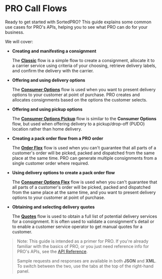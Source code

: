 # PRO Call Flows

Ready to get started with SortedPRO? This guide explains some common use cases for PRO's APIs, helping you to see what PRO can do for your business.

We will cover:

* **Creating and manifesting a consignment**

   The **[Classic](./flows/classic_flow.md)** flow is a simple flow to create a consignment, allocate it to a carrier service using criteria of your choosing, retrieve delivery labels, and confirm the delivery with the carrier. 

* **Offering and using delivery options**

   The **[Consumer Options](./flows/consumer_options_flow.md)** flow is used when you want to present delivery options to your customer at point of purchase. PRO creates and allocates consignments based on the options the customer selects.

* **Offering and using pickup options**

   The **[Consumer Options Pickup](./flows/consumer_options_pickup_flow.md)** flow is similar to the **Consumer Options** flow, but used when offering delivery to a pickup/drop-off (PUDO) location rather than home delivery. 

* **Creating a pack order flow from a PRO order**

   The **[Order Flex](./flows/order_flex_flow.md)** flow is used when you can't guarantee that all parts of a customer's order will be picked, packed and dispatched from the same place at the same time. PRO can generate multiple consignments from a single customer order where required.

* **Using delivery options to create a pack order flow**

   The **[Consumer Options Flex](./flows/consumer_options_flex_flow.md)** flow is used when you can't guarantee that all parts of a customer's order will be picked, packed and dispatched from the same place at the same time, and you want to present delivery options to your customer at point of purchase.

* **Obtaining and selecting delivery quotes**

   The **[Quotes](./flows/quotes_flow.md)** flow is used to obtain a full list of potential delivery services for a consignment. It is often used to validate a consignment's detail or to enable a customer service operator to get manual quotes for a customer.

> <span class="note-header">Note:</span>
> This guide is intended as a primer for PRO. If you're already familiar with the basics of PRO, or you just need reference info for PRO's APIs, see the [API Reference](https://docs.electioapp.com/#/api).
>
> Sample requests and responses are available in both **JSON** and **XML**. To switch between the two, use the tabs at the top of the right-hand panel.
